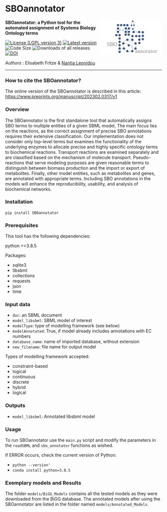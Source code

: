 # SBOannotator
<img align="right" src="SBOannotator_logo.png" alt="drawing" width="200"/>

**SBOannotator: a Python tool for the automated assignment of Systems Biology Ontology terms**

[![License (LGPL version 3)](https://img.shields.io/badge/license-LGPLv3.0-blue.svg?style=plastic)](http://opensource.org/licenses/LGPL-3.0)
[![Latest version](https://img.shields.io/badge/Latest_version-0.9-brightgreen.svg?style=plastic)](https://github.com/draeger-lab/SBOannotator/releases/)
![Code Size](https://img.shields.io/github/languages/code-size/draeger-lab/SBOannotator.svg?style=plastic)
![Downloads of all releases](https://img.shields.io/github/downloads/draeger-lab/SBOannotator/total.svg?style=plastic)
[![DOI](https://img.shields.io/badge/DOI-10.20944%2Fpreprints202012.0296.v1-blue.svg?style=plastic)](https://www.preprints.org/manuscript/202302.0317/v1)

*Authors* : Elisabeth Fritze & [Nantia Leonidou](https://github.com/NantiaL)
___________________________________________________________________________________________________________

### How to cite the SBOannotator?

The online version of the SBOannotator is described in this article: https://www.preprints.org/manuscript/202302.0317/v1

### Overview
The SBOannotator is the first standalone tool that automatically assigns SBO terms to multiple entities of a given SBML model, 
The main focus lies on the reactions, as the correct assignment of precise SBO annotations requires their extensive classification. 
Our implementation does not consider only top-level terms but examines the functionality of the underlying enzymes to 
allocate precise and highly specific ontology terms to biochemical reactions. 
Transport reactions are examined separately and are classified based on the mechanism of molecule transport. 
Pseudo-reactions that serve modeling purposes are given reasonable terms to distinguish between biomass production and the 
import or export of metabolites. Finally, other model entities, such as metabolites and genes, are annotated with appropriate terms. 
Including SBO annotations in the models will enhance the reproducibility, usability, and analysis of biochemical networks.


### Installation
```
pip install SBOannotator
```

### Prerequisites

This tool has the following dependencies:

python >=3.8.5

Packages:
* sqlite3
* libsbml
* collections
* requests
* json
* time

### Input data
+ `doc`: an SBML document
+ `model_libsbml`: SBML model of interest
+ `modelType`: type of modelling framework (see below)
+ `modelAnnotated`: True, if model already includes annotations with EC numbers
+ `database_name`: name of imported database, without extension
+ `new_filename`: file name for output model

Types of modelling framework accepted:
- constraint-based
- logical
- continuous
- discrete
- hybrid
- logical


### Outputs
+ `model_libsbml`: Annotated libsbml model
  

### Usage
To run SBOannotator use the `main.py` script and modify the parameters in the `readSBML` and `sbo_annotator` 
functions as wished.

If ERROR occurs, check the current version of Python: 

- `python --version'`
- `conda install python=3.8.5`

### Exemplary models and Results
The folder `models/BiGG_Models` contains all the tested models as they were downloaded from
the BiGG database. 
The annotated models after using the SBOannotator are listed in the folder named `models/Annotated_Models`.
